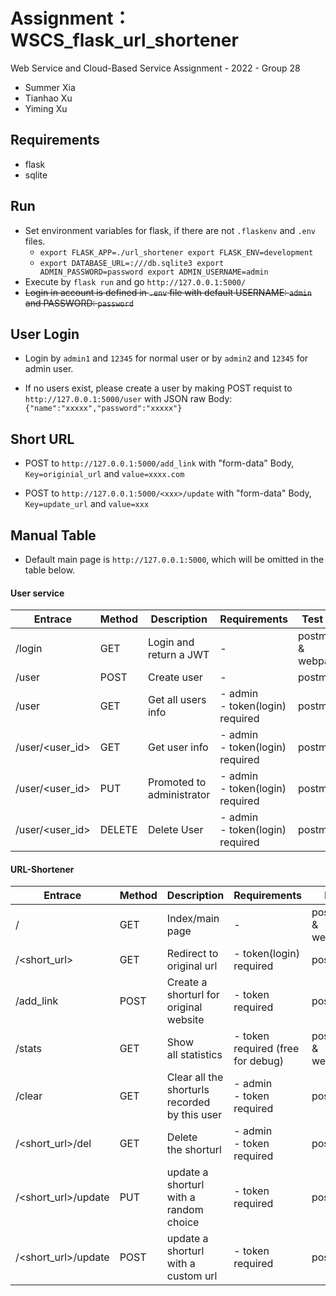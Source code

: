 # Assignment：WSCS_flask_url_shortener

Web Service and Cloud-Based Service Assignment - 2022 - Group 28

- Summer Xia
- Tianhao Xu
- Yiming Xu

## Requirements

- flask
- sqlite

## Run

- Set environment variables for flask, if there are not `.flaskenv` and `.env` files.
  - `export FLASK_APP=./url_shortener
    export FLASK_ENV=development`
  - `export DATABASE_URL=:///db.sqlite3
    export ADMIN_PASSWORD=password
    export ADMIN_USERNAME=admin`
- Execute by `flask run` and go `http://127.0.0.1:5000/`
- <del>Login in account is defined in `.env` file with default USERNAME: `admin` and PASSWORD: `password`</del>

## User Login

- Login by `admin1` and `12345` for normal user or by `admin2` and `12345` for admin user.

- If no users exist, please create a user by making POST requist to `http://127.0.0.1:5000/user` with JSON raw Body: `{"name":"xxxxx","password":"xxxxx"}`

## Short URL

- POST to `http://127.0.0.1:5000/add_link` with "form-data" Body, `Key=originial_url` and `value=xxxx.com`

- POST to `http://127.0.0.1:5000/<xxx>/update` with "form-data" Body, `Key=update_url` and `value=xxx`

## Manual Table

- Default main page is `http://127.0.0.1:5000`, which will be omitted in the table below.

#### User service

| Entrace         | Method | Description               | Requirements                        | Test by           |
| --------------- | ------ | ------------------------- | ----------------------------------- | ----------------- |
| /login          | GET    | Login and return a JWT    | -                                   | postman & webpage |
| /user           | POST   | Create user               | -                                   | postman           |
| /user           | GET    | Get all users info        | - admin<br/>- token(login) required | postman           |
| /user/<user_id> | GET    | Get user info             | - admin<br/>- token(login) required | postman           |
| /user/<user_id> | PUT    | Promoted to administrator | - admin<br/>- token(login) required | postman           |
| /user/<user_id> | DELETE | Delete User               | - admin<br/>- token(login) required | postman           |

#### URL-Shortener

| Entrace             | Method | Description                                    | Requirements                      | P.S.               |
| ------------------- | ------ | ---------------------------------------------- | --------------------------------- | ------------------ |
| /                   | GET    | Index/main page                                | -                                 | postman  & webpage |
| /<short_url>        | GET    | Redirect to original url                       | - token(login) required           | postman            |
| /add_link           | POST   | Create a shorturl for original website         | - token required                  | postman            |
| /stats              | GET    | Show all statistics                            | - token required (free for debug) | postman  & webpage |
| /clear              | GET    | Clear all the  shorturls recorded by this user | - admin<br/>- token required      | postman            |
| /<short_url>/del    | GET    | Delete the shorturl                            | - admin<br/>- token required      | postman            |
| /<short_url>/update | PUT    | update a shorturl with a random choice         | - token required                  | postman            |
| /<short_url>/update | POST   | update a shorturl with a custom url            | - token required                  | postman            |

